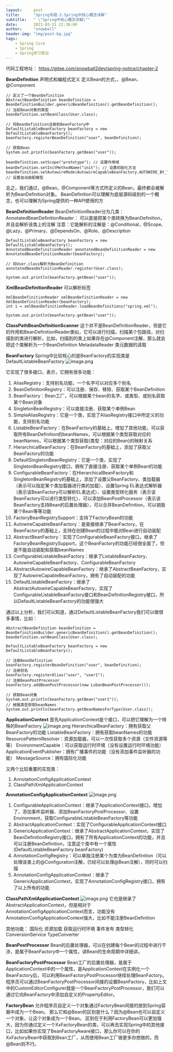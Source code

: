 ```yaml
---
layout:     post
title:      "Spring专题-2.Spring中核心概念详解"
subtitle:   " \"Spring中核心概念详解\""
date:       2021-03-21 22:30:00
author:     "snowball"
header-img: "img/post-bg.jpg"
tags:
    - Spring Core
    - Spring
	- Spring学习笔记
---
```


<!-- > “Spring. ” -->

代码工程地址：
https://gitee.com/snowball2dev/spring-notice/chapter-2

**BeanDefinition**
声明式和编程式定义
定义Bean的方式，<bean/>、@Bean、@Component
```
// 定义了一个BeanDefinition
AbstractBeanDefinition beanDefinition = BeanDefinitionBuilder.genericBeanDefinition().getBeanDefinition();
// 当前Bean对象的类型
beanDefinition.setBeanClass(User.class);

// 将BeanDefinition注册到BeanFactory中
DefaultListableBeanFactory beanFactory = new DefaultListableBeanFactory();
beanFactory.registerBeanDefinition("user", beanDefinition);

// 获取Bean
System.out.println(beanFactory.getBean("user"));

beanDefinition.setScope("prototype"); // 设置作用域
beanDefinition.setInitMethodName("init"); // 设置初始化方法
beanDefinition.setAutowireMode(AutowireCapableBeanFactory.AUTOWIRE_BY_TYPE); // 设置自动装配模型
```
总之，我们通过<bean/>，@Bean，@Component等方式所定义的Bean，最终都会被解析为BeanDefinition对象。
BeanDefinition可以理解为底层源码级别的一个概念，也可以理解为Spring提供的一种API使用的方

**BeanDefinitionReader**
BeanDefinitionReader分为几类：
AnnotatedBeanDefinitionReader：
可以直接把某个类转换为BeanDefinition，并且会解析该类上的注解
注意：它能解析的注解是：@Conditional，@Scope、@Lazy、@Primary、@DependsOn、@Role、@Description
```
DefaultListableBeanFactory beanFactory = new DefaultListableBeanFactory();
AnnotatedBeanDefinitionReader annotatedBeanDefinitionReader = new AnnotatedBeanDefinitionReader(beanFactory);

// 将User.class解析为BeanDefinition
annotatedBeanDefinitionReader.register(User.class);

System.out.println(beanFactory.getBean("user"));
```

**XmlBeanDefinitionReader**
可以解析<bean/>标签
```
XmlBeanDefinitionReader xmlBeanDefinitionReader = new XmlBeanDefinitionReader(beanFactory);
int i = xmlBeanDefinitionReader.loadBeanDefinitions("spring.xml");

System.out.println(beanFactory.getBean("user"));
```

**ClassPathBeanDefinitionScanner**
这个并不是BeanDefinitionReader，但是它的作用和BeanDefinitionReader类似，它可以进行扫描，扫描某个包路径，对扫描到的类进行解析，比如，扫描到的类上如果存在@Component注解，那么就会把这个类解析为一个BeanDefinition
MetadataReader
类元数据的读取

**BeanFactory**
Spring中比较核心的是BeanFactory的实现类是DefaultListableBeanFactory
![image.png](https://upload-images.jianshu.io/upload_images/3910133-08bb0e73318177e8.png?imageMogr2/auto-orient/strip%7CimageView2/2/w/1240)

它实现了很多接口，表示，它拥有很多功能：
1. AliasRegistry：支持别名功能，一个名字可以对应多个别名
2. BeanDefinitionRegistry：可以注册、保存、移除、获取某个BeanDefinition
3. BeanFactory：Bean工厂，可以根据某个bean的名字、或类型、或别名获取某个Bean对象
4. SingletonBeanRegistry：可以直接注册、获取某个单例Bean
5. SimpleAliasRegistry：它是一个类，实现了AliasRegistry接口中所定义的功能，支持别名功能
6. ListableBeanFactory：在BeanFactory的基础上，增加了其他功能，可以获取所有BeanDefinition的beanNames，可以根据某个类型获取对应的beanNames，可以根据某个类型获取{类型：对应的Bean}的映射关系
7. HierarchicalBeanFactory：在BeanFactory的基础上，添加了获取父BeanFactory的功能
8. DefaultSingletonBeanRegistry：它是一个类，实现了SingletonBeanRegistry接口，拥有了直接注册、获取某个单例Bean的功能
9. ConfigurableBeanFactory：在HierarchicalBeanFactory和SingletonBeanRegistry的基础上，添加了设置父BeanFactory、类加载器（表示可以指定某个类加载器进行类的加载）、设置Spring EL表达式解析器（表示该BeanFactory可以解析EL表达式）、设置类型转化服务（表示该BeanFactory可以进行类型转化）、可以添加BeanPostProcessor（表示该BeanFactory支持Bean的后置处理器），可以合并BeanDefinition，可以销毁某个Bean等等功能
10. FactoryBeanRegistrySupport：支持了FactoryBean的功能
11. AutowireCapableBeanFactory：是直接继承了BeanFactory，在BeanFactory的基础上，支持在创建Bean的过程中能对Bean进行自动装配
12. AbstractBeanFactory：实现了ConfigurableBeanFactory接口，继承了FactoryBeanRegistrySupport，这个BeanFactory的功能已经很全面了，但是不能自动装配和获取beanNames
13. ConfigurableListableBeanFactory：继承了ListableBeanFactory、AutowireCapableBeanFactory、ConfigurableBeanFactory
14. AbstractAutowireCapableBeanFactory：继承了AbstractBeanFactory，实现了AutowireCapableBeanFactory，拥有了自动装配的功能
15. DefaultListableBeanFactory：继承了AbstractAutowireCapableBeanFactory，实现了ConfigurableListableBeanFactory接口和BeanDefinitionRegistry接口，所以DefaultListableBeanFactory的功能很强大

通过以上分析，我们可以知道，通过DefaultListableBeanFactory我们可以做很多事情，比如：
```
AbstractBeanDefinition beanDefinition = BeanDefinitionBuilder.genericBeanDefinition().getBeanDefinition();
beanDefinition.setBeanClass(User.class);

DefaultListableBeanFactory beanFactory = new DefaultListableBeanFactory();

// 注册BeanDefinition
beanFactory.registerBeanDefinition("user", beanDefinition);
// 注册别名
beanFactory.registerAlias("user", "user1");
// 注册BeanPostProcessor
beanFactory.addBeanPostProcessor(new LubanBeanPostProcessor());

// 获取Bean对象
System.out.println(beanFactory.getBean("user1"));
// 根据类型获取beanNames
System.out.println(beanFactory.getBeanNamesForType(User.class));
```

**ApplicationContext**
首先ApplicationContext是个接口，可以把它理解为一个特殊的BeanFactory
![image.png](https://upload-images.jianshu.io/upload_images/3910133-ab7e193b7a92deed.png?imageMogr2/auto-orient/strip%7CimageView2/2/w/1240)
HierarchicalBeanFactory：拥有获取父BeanFactory的功能
ListableBeanFactory：拥有获取beanNames的功能
ResourcePatternResolver：资源加载器，可以一次性获取多个资源（文件资源等等）
EnvironmentCapable：可以获取运行时环境（没有设置运行时环境功能）
ApplicationEventPublisher：拥有广播事件的功能（没有添加事件监听器的功能）
MessageSource：拥有国际化功能

又两个比较重要的实现类：
1. AnnotationConfigApplicationContext
2. ClassPathXmlApplicationContext

**AnnotationConfigApplicationContext**
![image.png](https://upload-images.jianshu.io/upload_images/3910133-d70af68f6deda37c.png?imageMogr2/auto-orient/strip%7CimageView2/2/w/1240)
1. ConfigurableApplicationContext：继承了ApplicationContext接口，增加了，添加事件监听器、添加BeanFactoryPostProcessor、设置Environment，获取ConfigurableListableBeanFactory等功能
2. AbstractApplicationContext：实现了ConfigurableApplicationContext接口
3. GenericApplicationContext：继承了AbstractApplicationContext，实现了BeanDefinitionRegistry接口，拥有了所有ApplicationContext的功能，并且可以注册BeanDefinition，注意这个类中有一个属性(DefaultListableBeanFactory beanFactory)
4. AnnotationConfigRegistry：可以单独注册某个为类为BeanDefinition（可以处理该类上的@Configuration注解，已经可以处理@Bean注解），同时可以扫描
5. AnnotationConfigApplicationContext：继承了GenericApplicationContext，实现了AnnotationConfigRegistry接口，拥有了以上所有的功能

**ClassPathXmlApplicationContext**
![image.png](https://upload-images.jianshu.io/upload_images/3910133-7eb0127dff441ec4.png?imageMogr2/auto-orient/strip%7CimageView2/2/w/1240)
它也是继承了AbstractApplicationContext，但是相对于AnnotationConfigApplicationContext而言，功能没有AnnotationConfigApplicationContext强大，比如不能注册BeanDefinition

其他功能：
国际化
资源加载
获取运行时环境
事件发布
类型转化
ConversionService
TypeConverter

**BeanPostProcessor**
Bean的后置处理器，可以在创建每个Bean的过程中进行干涉，是属于BeanFactory中一个属性，讲Bean的生命周期中详细讲。

**BeanFactoryPostProcessor**
Bean工厂的后置处理器，是属于ApplicationContext中的一个属性，是ApplicationContext在实例化一个BeanFactory后，可以利用BeanFactoryPostProcessor继续处理BeanFactory。
程序员可以通过BeanFactoryPostProcessor间接的设置BeanFactory，比如上文中的CustomEditorConfigurer就是一个BeanFactoryPostProcessor，我们可以通过它向BeanFactory中添加自定义的PropertyEditor。

**FactoryBean**
允许程序员自定义一个对象通过FactoryBean间接的放到Spring容器中成为一个Bean。
那么它和@Bean的区别是什么？因为@Bean也可以自定义一个对象，让这个对象成为一个Bean。
区别在于利用FactoryBean可以更加强大，因为你通过定义一个XxFactoryBean的类，可以再去实现Spring中的其他接口，比如如果你实现了BeanFactoryAware接口，那么你可以在你的XxFactoryBean中获取到Bean工厂，从而使用Bean工厂做更多你想做的，而@Bean则不行。